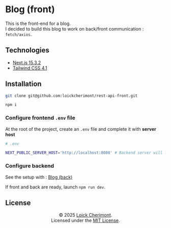 # Blog (front)

This is the front-end for a blog.  
I decided to build this blog to work on back/front communication : `fetch/axios`.

## Technologies

- [Next.js 15.3.2](https://nextjs.org/)
- [Tailwind CSS 4.1](https://tailwindcss.com/)

## Installation
<!-- TODO: Change repository name -->
```bash
git clone git@github.com:loickcherimont/rest-api-front.git

npm i
```


### Configure frontend `.env` file

At the root of the project, create an `.env` file and complete it with **server host**

```bash
# .env

NEXT_PUBLIC_SERVER_HOST='http://localhost:8080' # Backend server will listen on port 8080
```

### Configure backend

See the setup with : [Blog (back)](https://github.com/loickcherimont/rest-api-back#configure-backend-env-file)

If front and back are ready, launch `npm run dev`.


<!-- TODO: Complete with images/videos -->
<!-- TODO: Explain how to use the application -->
<!-- ## Features -->


## License
<!-- TODO: Add a license file -->
<div align='center'>

&copy; 2025 [Loick Cherimont](https://github.com/loickcherimont).  
Licensed under the [MIT License](https://github.com/loickcherimont/rest-api-front/blob/main/LICENSE).
</div>
